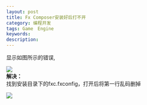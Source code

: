 ```yaml
---
layout: post
title: Fx Composer安装好后打不开
category: 编程开发
tags: Game　Engine
keywords: 
description: 
---
```


显示如图所示的错误,

![](http://files.note.sdo.com/XbPJ4~kbRrsiwE0zQ00gu4)\
 **解决：**\
 找到安装目录下的fxc.fxconfig，打开后将第一行乱码删掉

![](http://files.note.sdo.com/XbPJ4~kbRrs2wE0zQ00gu1)

 

 

 






